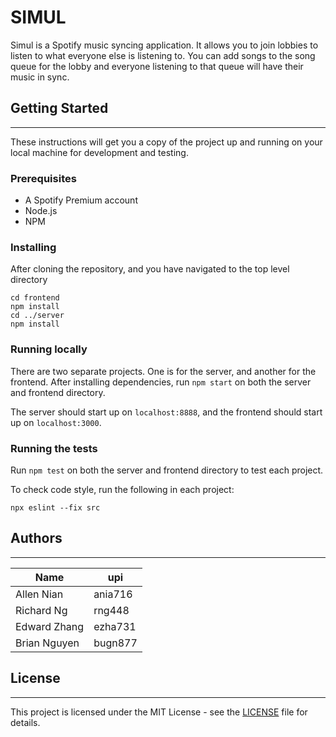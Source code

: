 # SIMUL

Simul is a Spotify music syncing application. It allows you to join lobbies to listen to what everyone else is listening to. You can add songs to the song queue for the lobby and everyone listening to that queue will have their music in sync.

## Getting Started

---

These instructions will get you a copy of the project up and running on your local machine for development and testing.

### Prerequisites

- A Spotify Premium account
- Node.js
- NPM

### Installing

After cloning the repository, and you have navigated to the top level directory

```
cd frontend
npm install
cd ../server
npm install
```

### Running locally

There are two separate projects. One is for the server, and another for the frontend. After installing dependencies, run `npm start` on both the server and frontend directory.

The server should start up on `localhost:8888`, and the frontend should start up on `localhost:3000`.

### Running the tests

Run `npm test` on both the server and frontend directory to test each project.

To check code style, run the following in each project:

```
npx eslint --fix src
```

## Authors

---

| Name         | upi     |
| ------------ | ------- |
| Allen Nian   | ania716 |
| Richard Ng   | rng448  |
| Edward Zhang | ezha731 |
| Brian Nguyen | bugn877 |

## License

---

This project is licensed under the MIT License - see the [LICENSE](LICENSE) file for details.
